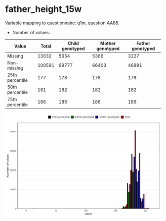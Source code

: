 # father_height_15w
Variable mapping to questionnaire: q1m, question AA88.
- Number of values:

| Value | Total | Child genotyped | Mother genotyped | Father genotyped |
| ----- | ----- | --------------- | ---------------- | ---------------- |
| Missing | 13032 | 5654 | 5366 | 3227 |
| Non-missing | 100591 | 69777 | 66403 | 46991 |
| 25th percentile | 177 | 178 | 178 | 178 |
| 50th percentile | 181 | 182 | 182 | 182 |
| 75th percentile | 186 | 186 | 186 | 186 |



![](father_height_15w_n.png)



